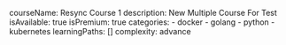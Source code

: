 courseName: Resync Course 1
description: New Multiple Course For Test
isAvailable: true
isPremium: true
categories: 
    - docker
    - golang
    - python
    - kubernetes
learningPaths: []
complexity: advance
